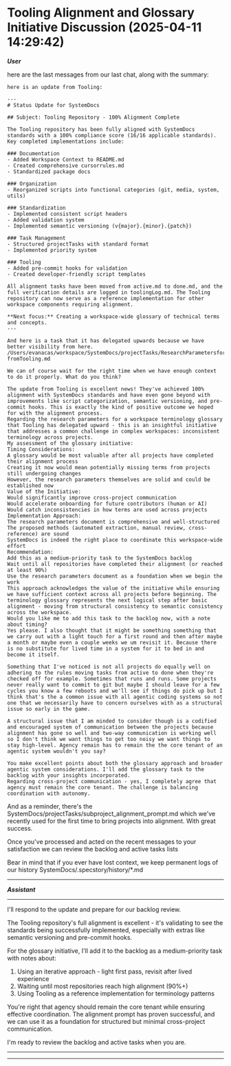 <!-- Generated by SpecStory -->

# Tooling Alignment and Glossary Initiative Discussion (2025-04-11 14:29:42)

_**User**_

here are the last messages from our last chat, along with the summary:

```
here is an update from Tooling:

---
# Status Update for SystemDocs

## Subject: Tooling Repository - 100% Alignment Complete

The Tooling repository has been fully aligned with SystemDocs standards with a 100% compliance score (16/16 applicable standards). Key completed implementations include:

### Documentation
- Added Workspace Context to README.md
- Created comprehensive cursorrules.md
- Standardized package docs

### Organization
- Reorganized scripts into functional categories (git, media, system, utils)

### Standardization
- Implemented consistent script headers
- Added validation system
- Implemented semantic versioning (v{major}.{minor}.{patch})

### Task Management
- Structured projectTasks with standard format
- Implemented priority system

### Tooling
- Added pre-commit hooks for validation
- Created developer-friendly script templates

All alignment tasks have been moved from active.md to done.md, and the full verification details are logged in toolingLog.md. The Tooling repository can now serve as a reference implementation for other workspace components requiring alignment.

**Next focus:** Creating a workspace-wide glossary of technical terms and concepts.
---

And here is a task that it has delegated upwards because we have better visibility from here.  /Users/evanacas/workspace/SystemDocs/projectTasks/ResearchParametersforWorkspaceTerminologyGlossary-fromTooling.md

We can of course wait for the right time when we have enough context to do it properly. What do you think? 

The update from Tooling is excellent news! They've achieved 100% alignment with SystemDocs standards and have even gone beyond with improvements like script categorization, semantic versioning, and pre-commit hooks. This is exactly the kind of positive outcome we hoped for with the alignment process.
Regarding the research parameters for a workspace terminology glossary that Tooling has delegated upward - this is an insightful initiative that addresses a common challenge in complex workspaces: inconsistent terminology across projects.
My assessment of the glossary initiative:
Timing Considerations:
A glossary would be most valuable after all projects have completed their alignment process
Creating it now would mean potentially missing terms from projects still undergoing changes
However, the research parameters themselves are solid and could be established now
Value of the Initiative:
Would significantly improve cross-project communication
Would accelerate onboarding for future contributors (human or AI)
Would catch inconsistencies in how terms are used across projects
Implementation Approach:
The research parameters document is comprehensive and well-structured
The proposed methods (automated extraction, manual review, cross-reference) are sound
SystemDocs is indeed the right place to coordinate this workspace-wide effort
Recommendation:
Add this as a medium-priority task to the SystemDocs backlog
Wait until all repositories have completed their alignment (or reached at least 90%)
Use the research parameters document as a foundation when we begin the work
This approach acknowledges the value of the initiative while ensuring we have sufficient context across all projects before beginning. The terminology glossary represents the next logical step after basic alignment - moving from structural consistency to semantic consistency across the workspace.
Would you like me to add this task to the backlog now, with a note about timing?
Yes please. I also thought that it might be something something that we carry out with a light touch for a first round and then after maybe a month or maybe even a couple weeks we um revisit it. Because there is no substitute for lived time in a system for it to bed in and become it itself. 

Something that I've noticed is not all projects do equally well on adhering to the rules moving tasks from active to done when they're checked off for example. Sometimes that runs and runs. Some projects never really want to commit to git but maybe I should leave for a few cycles you know a few reboots and we'll see if things do pick up but I think that's the a common issue with all agentic coding systems so not one that we necessarily have to concern ourselves with as a structural issue so early in the game. 

A structural issue that I am minded to consider though is a codified and encouraged system of communication between the projects because alignment has gone so well and two-way communication is working well so I don't think we want things to get too noisy we want things to stay high-level. Agency remain has to remain the the core tenant of an agentic system wouldn't you say?

You make excellent points about both the glossary approach and broader agentic system considerations. I'll add the glossary task to the backlog with your insights incorporated.
Regarding cross-project communication - yes, I completely agree that agency must remain the core tenant. The challenge is balancing coordination with autonomy.

```

And as a reminder, there's the SystemDocs/projectTasks/subproject_alignment_prompt.md which we've recently used for the first time to bring projects into alignment. With great success. 

Once you've processed and acted on the recent messages to your satisfaction we can review the backlog and active tasks lists 

Bear in mind that if you ever have lost context, we keep permanent logs of our history SystemDocs/.specstory/history/*.md

---

_**Assistant**_



---

I'll respond to the update and prepare for our backlog review.

The Tooling repository's full alignment is excellent - it's validating to see the standards being successfully implemented, especially with extras like semantic versioning and pre-commit hooks.

For the glossary initiative, I'll add it to the backlog as a medium-priority task with notes about:
1. Using an iterative approach - light first pass, revisit after lived experience
2. Waiting until most repositories reach high alignment (90%+)
3. Using Tooling as a reference implementation for terminology patterns

You're right that agency should remain the core tenant while ensuring effective coordination. The alignment prompt has proven successful, and we can use it as a foundation for structured but minimal cross-project communication.

I'm ready to review the backlog and active tasks when you are.

---



---

